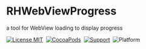 # RHWebViewProgress
a tool for WebView loading to display  progress<br>

[![License MIT](https://img.shields.io/badge/license-MIT-green.svg?style=flat)](https://github.com/cochat/RHWebViewProgress/raw/master/LICENSE)&nbsp;
[![CocoaPods](http://img.shields.io/cocoapods/v/RHWebViewProgress.svg?style=flat)](http://cocoapods.org/?q=RHWebViewProgress)&nbsp;
[![Support](https://img.shields.io/badge/support-iOS%207%2B%20-blue.svg?style=flat)](https://www.apple.com/nl/ios/)&nbsp;
![Platform](http://cocoapod-badges.herokuapp.com/p/RHWebViewProgress/badge.png)&nbsp;
